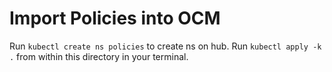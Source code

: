 # Import Policies into OCM

Run `kubectl create ns policies` to create ns on hub.
Run `kubectl apply -k .` from within this directory in your terminal.